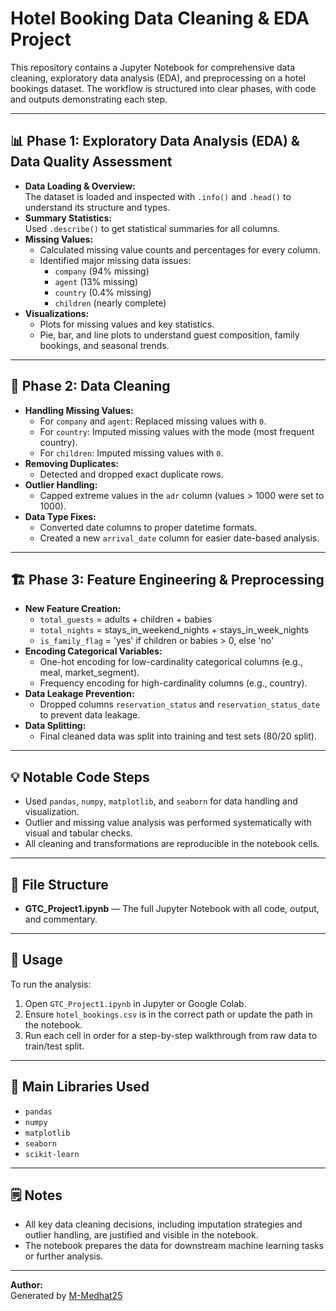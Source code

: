 # Hotel Booking Data Cleaning & EDA Project

This repository contains a Jupyter Notebook for comprehensive data cleaning, exploratory data analysis (EDA), and preprocessing on a hotel bookings dataset. The workflow is structured into clear phases, with code and outputs demonstrating each step.

---

## 📊 Phase 1: Exploratory Data Analysis (EDA) & Data Quality Assessment

- **Data Loading & Overview:**  
  The dataset is loaded and inspected with `.info()` and `.head()` to understand its structure and types.
- **Summary Statistics:**  
  Used `.describe()` to get statistical summaries for all columns.
- **Missing Values:**  
  - Calculated missing value counts and percentages for every column.
  - Identified major missing data issues:  
    - `company` (94% missing)
    - `agent` (13% missing)
    - `country` (0.4% missing)
    - `children` (nearly complete)
- **Visualizations:**  
  - Plots for missing values and key statistics.
  - Pie, bar, and line plots to understand guest composition, family bookings, and seasonal trends.

---

## 🧹 Phase 2: Data Cleaning

- **Handling Missing Values:**  
  - For `company` and `agent`: Replaced missing values with `0`.
  - For `country`: Imputed missing values with the mode (most frequent country).
  - For `children`: Imputed missing values with `0`.
- **Removing Duplicates:**  
  - Detected and dropped exact duplicate rows.
- **Outlier Handling:**  
  - Capped extreme values in the `adr` column (values > 1000 were set to 1000).
- **Data Type Fixes:**  
  - Converted date columns to proper datetime formats.
  - Created a new `arrival_date` column for easier date-based analysis.

---

## 🏗️ Phase 3: Feature Engineering & Preprocessing

- **New Feature Creation:**  
  - `total_guests` = adults + children + babies  
  - `total_nights` = stays_in_weekend_nights + stays_in_week_nights  
  - `is_family_flag` = 'yes' if children or babies > 0, else 'no'
- **Encoding Categorical Variables:**  
  - One-hot encoding for low-cardinality categorical columns (e.g., meal, market_segment).
  - Frequency encoding for high-cardinality columns (e.g., country).
- **Data Leakage Prevention:**  
  - Dropped columns `reservation_status` and `reservation_status_date` to prevent data leakage.
- **Data Splitting:**  
  - Final cleaned data was split into training and test sets (80/20 split).

---

## 💡 Notable Code Steps

- Used `pandas`, `numpy`, `matplotlib`, and `seaborn` for data handling and visualization.
- Outlier and missing value analysis was performed systematically with visual and tabular checks.
- All cleaning and transformations are reproducible in the notebook cells.

---

## 📁 File Structure

- **GTC_Project1.ipynb** — The full Jupyter Notebook with all code, output, and commentary.

---

## 📝 Usage

To run the analysis:
1. Open `GTC_Project1.ipynb` in Jupyter or Google Colab.
2. Ensure `hotel_bookings.csv` is in the correct path or update the path in the notebook.
3. Run each cell in order for a step-by-step walkthrough from raw data to train/test split.

---

## 🧩 Main Libraries Used

- `pandas`
- `numpy`
- `matplotlib`
- `seaborn`
- `scikit-learn`

---

## 🗒️ Notes

- All key data cleaning decisions, including imputation strategies and outlier handling, are justified and visible in the notebook.
- The notebook prepares the data for downstream machine learning tasks or further analysis.

---

**Author:**  
Generated by [M-Medhat25](https://github.com/M-Medhat25)
